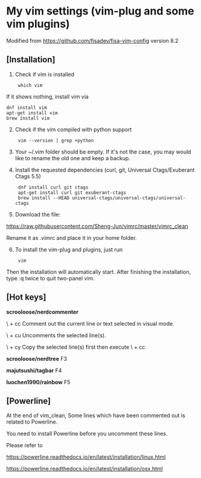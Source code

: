 My vim settings (vim-plug and some vim plugins)
===============

Modified from https://github.com/fisadev/fisa-vim-config version 8.2

[Installation]
----------------

1) Check if vim is installed

        which vim

If it shows nothing, install vim via

    dnf install vim
    apt-get install vim
    brew install vim

2) Check if the vim compiled with python support

        vim --version | grep +python

3) Your ~/.vim folder should be empty. If it's not the case, you may would like to rename the old one and keep a backup.

4) Install the requested dependencies (curl, git, Universal Ctags/Exuberant Ctags 5.5)

        dnf install curl git ctags
        apt-get install curl git exuberant-ctags
        brew install --HEAD universal-ctags/universal-ctags/universal-ctags

5) Download the file:

https://raw.githubusercontent.com/Sheng-Jun/vimrc/master/vimrc_clean

Rename it as .vimrc and place it in your home folder.

6) To install the vim-plug and plugins, just run

        vim

Then the installation will automatically start.
After finishing the installation, type :q twice to quit two-panel vim.


[Hot keys]
----------------

**scrooloose/nerdcommenter**

\ + cc Comment out the current line or text selected in visual mode.

\ + cu Uncomments the selected line(s).

\ + cy Copy the selected line(s) first then execute \ + cc 

**scrooloose/nerdtree** F3

**majutsushi/tagbar** F4

**luochen1990/rainbow** F5

[Powerline]
--------------

At the end of vim_clean, Some lines which have been commented out is related to Powerline.

You need to install Powerline before you uncomment these lines.

Please refer to

https://powerline.readthedocs.io/en/latest/installation/linux.html

https://powerline.readthedocs.io/en/latest/installation/osx.html


